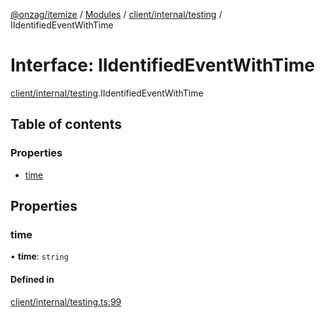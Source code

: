 [@onzag/itemize](../README.md) / [Modules](../modules.md) / [client/internal/testing](../modules/client_internal_testing.md) / IIdentifiedEventWithTime

# Interface: IIdentifiedEventWithTime

[client/internal/testing](../modules/client_internal_testing.md).IIdentifiedEventWithTime

## Table of contents

### Properties

- [time](client_internal_testing.IIdentifiedEventWithTime.md#time)

## Properties

### time

• **time**: `string`

#### Defined in

[client/internal/testing.ts:99](https://github.com/onzag/itemize/blob/a24376ed/client/internal/testing.ts#L99)
